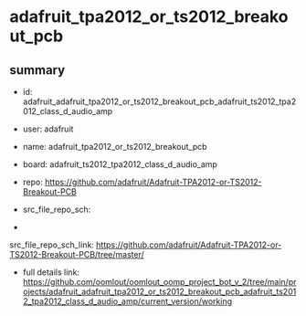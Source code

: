 # adafruit_tpa2012_or_ts2012_breakout_pcb
 
## summary 
* id: adafruit_adafruit_tpa2012_or_ts2012_breakout_pcb_adafruit_ts2012_tpa2012_class_d_audio_amp
* user: adafruit
* name: adafruit_tpa2012_or_ts2012_breakout_pcb
* board: adafruit_ts2012_tpa2012_class_d_audio_amp
* repo: https://github.com/adafruit/Adafruit-TPA2012-or-TS2012-Breakout-PCB



* src_file_repo_sch: 
*
 src_file_repo_sch_link: https://github.com/adafruit/Adafruit-TPA2012-or-TS2012-Breakout-PCB/tree/master/
* full details link: https://github.com/oomlout/oomlout_oomp_project_bot_v_2/tree/main/projects/adafruit_adafruit_tpa2012_or_ts2012_breakout_pcb_adafruit_ts2012_tpa2012_class_d_audio_amp/current_version/working  






